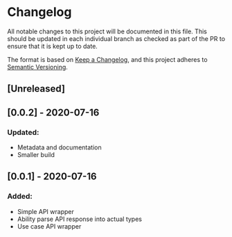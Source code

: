 # Changelog

All notable changes to this project will be documented in this file. This should be updated in each individual branch as checked as part of the PR to ensure that it is kept up to date.

The format is based on [Keep a Changelog](https://keepachangelog.com/en/1.0.0/),
and this project adheres to [Semantic Versioning](https://semver.org/spec/v2.0.0.html).

## [Unreleased]

## [0.0.2] - 2020-07-16
### Updated:
- Metadata and documentation
- Smaller build

## [0.0.1] - 2020-07-16
### Added:
- Simple API wrapper
- Ability parse API response into actual types
- Use case API wrapper